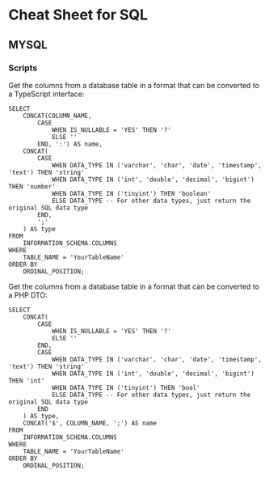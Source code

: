 # Cheat Sheet for SQL

## MYSQL
### Scripts
Get the columns from a database table in a format that can be converted to a TypeScript interface:
```MYSQL
SELECT 
    CONCAT(COLUMN_NAME, 
        CASE
            WHEN IS_NULLABLE = 'YES' THEN '?'
            ELSE ''
        END, ':') AS name,
    CONCAT(
        CASE 
            WHEN DATA_TYPE IN ('varchar', 'char', 'date', 'timestamp', 'text') THEN 'string'
            WHEN DATA_TYPE IN ('int', 'double', 'decimal', 'bigint') THEN 'number'
            WHEN DATA_TYPE IN ('tinyint') THEN 'boolean'
            ELSE DATA_TYPE -- For other data types, just return the original SQL data type
        END,
        ';'
    ) AS type
FROM 
    INFORMATION_SCHEMA.COLUMNS
WHERE 
    TABLE_NAME = 'YourTableName'
ORDER BY 
    ORDINAL_POSITION;
```

Get the columns from a database table in a format that can be converted to a PHP DTO:
```MYSQL
SELECT 
    CONCAT(
        CASE 
            WHEN IS_NULLABLE = 'YES' THEN '?'
            ELSE ''
        END,
        CASE 
            WHEN DATA_TYPE IN ('varchar', 'char', 'date', 'timestamp', 'text') THEN 'string'
            WHEN DATA_TYPE IN ('int', 'double', 'decimal', 'bigint') THEN 'int'
            WHEN DATA_TYPE IN ('tinyint') THEN 'bool'
            ELSE DATA_TYPE -- For other data types, just return the original SQL data type
        END
    ) AS type,
    CONCAT('$', COLUMN_NAME, ';') AS name
FROM 
    INFORMATION_SCHEMA.COLUMNS
WHERE 
    TABLE_NAME = 'YourTableName'
ORDER BY 
    ORDINAL_POSITION;
```
